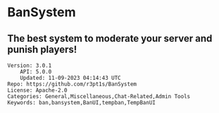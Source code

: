 # BanSystem
## The best system to moderate your server and punish players!
```properties
Version: 3.0.1
    API: 5.0.0
    Updated: 11-09-2023 04:14:43 UTC
Repo: https://github.com/r3pt1s/BanSystem
License: Apache-2.0
Categories: General,Miscellaneous,Chat-Related,Admin Tools
Keywords: ban,bansystem,BanUI,tempban,TempBanUI
```